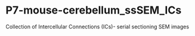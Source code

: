 # P7-mouse-cerebellum_ssSEM_ICs
Collection of Intercellular Connections (ICs)- serial sectioning SEM images
